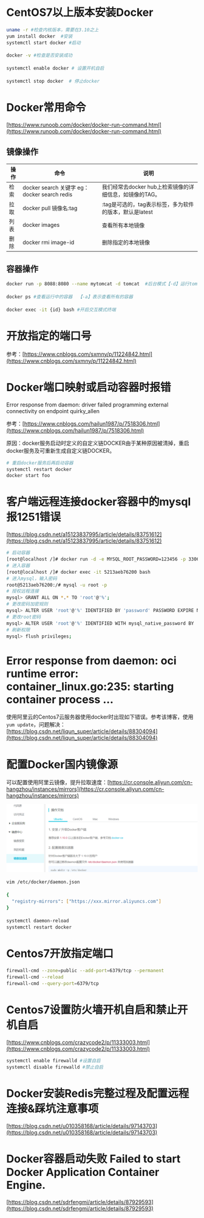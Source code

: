 # CentOS7以上版本安装Docker

```bash
uname -r #检查内核版本，需要在3.10之上
yum install docker  #安装
systemctl start docker #启动

docker -v #检查是否安装成功

systemctl enable docker # 设置开机自启

systemctl stop docker  # 停止docker
```

# Docker常用命令

[https://www.runoob.com/docker/docker-run-command.html](https://www.runoob.com/docker/docker-run-command.html)

## 镜像操作

| 操作 | 命令                                            | 说明                                                     |
| ---- | ----------------------------------------------- | -------------------------------------------------------- |
| 检索 | docker  search 关键字  eg：docker  search redis | 我们经常去docker  hub上检索镜像的详细信息，如镜像的TAG。 |
| 拉取 | docker pull 镜像名:tag                          | :tag是可选的，tag表示标签，多为软件的版本，默认是latest  |
| 列表 | docker images                                   | 查看所有本地镜像                                         |
| 删除 | docker rmi image-id                             | 删除指定的本地镜像                                       |

## 容器操作

```bash
docker run -p 8088:8080 --name mytomcat -d tomcat  #后台模式【-d】运行tomcat，指定端口映射【-p】【宿主端口】:【容器端口】

docker ps #查看运行中的容器  【-a】表示查看所有的容器

docker exec -it {id} bash #开启交互模式终端
```

# 开放指定的端口号

参考：[https://www.cnblogs.com/sxmny/p/11224842.html](https://www.cnblogs.com/sxmny/p/11224842.html)

# Docker端口映射或启动容器时报错

Error response from daemon: driver failed programming external connectivity on endpoint quirky_allen

参考：[https://www.cnblogs.com/hailun1987/p/7518306.html](https://www.cnblogs.com/hailun1987/p/7518306.html)

原因：docker服务启动时定义的自定义链DOCKER由于某种原因被清掉，重启docker服务及可重新生成自定义链DOCKER。

```bash
# 重启docker服务后再启动容器
systemctl restart docker
docker start foo
```

# 客户端远程连接docker容器中的mysql 报1251错误

[https://blog.csdn.net/a15123837995/article/details/83751612](https://blog.csdn.net/a15123837995/article/details/83751612)

```bash
# 启动容器
[root@localhost /]# docker run -d -e MYSQL_ROOT_PASSWORD=123456 -p 3306:3306 mysql
# 进入容器
[root@localhost /]# docker exec -it 5213aeb76200 bash
# 进入mysql，输入密码
root@5213aeb76200:/# mysql -u root -p
# 授权远程连接
mysql> GRANT ALL ON *.* TO 'root'@'%';
# 更改密码加密规则
mysql> ALTER USER 'root'@'%' IDENTIFIED BY 'password' PASSWORD EXPIRE NEVER;
# 更改root密码
mysql> ALTER USER 'root'@'%' IDENTIFIED WITH mysql_native_password BY '123456'; 
# 刷新权限
mysql> flush privileges;
```

# Error response from daemon: oci runtime error: container_linux.go:235: starting container process ...

使用阿里云的Centos7云服务器使用docker时出现如下错误。参考该博客，使用`yum update`，问题解决：[https://blog.csdn.net/liqun_super/article/details/88304094](https://blog.csdn.net/liqun_super/article/details/88304094)

# 配置Docker国内镜像源

可以配置使用阿里云镜像，提升拉取速度：[https://cr.console.aliyun.com/cn-hangzhou/instances/mirrors](https://cr.console.aliyun.com/cn-hangzhou/instances/mirrors)

![](img/333.png)

```bash
vim /etc/docker/daemon.json

{
  "registry-mirrors": ["https://xxx.mirror.aliyuncs.com"]
}

systemctl daemon-reload
systemctl restart docker
```

# Centos7开放指定端口

```bash
firewall-cmd --zone=public --add-port=6379/tcp --permanent
firewall-cmd --reload
firewall-cmd --query-port=6379/tcp
```

# Centos7设置防火墙开机自启和禁止开机自启

[https://www.cnblogs.com/crazycode2/p/11333003.html](https://www.cnblogs.com/crazycode2/p/11333003.html)

```bash
systemctl enable firewalld #设置自启
systemctl disable firewalld #禁止自启
```

# Docker安装Redis完整过程及配置远程连接&踩坑注意事项

[https://blog.csdn.net/u010358168/article/details/97143703](https://blog.csdn.net/u010358168/article/details/97143703)

# Docker容器启动失败 Failed to start Docker Application Container Engine.

[https://blog.csdn.net/sdrfengmi/article/details/87929593](https://blog.csdn.net/sdrfengmi/article/details/87929593)